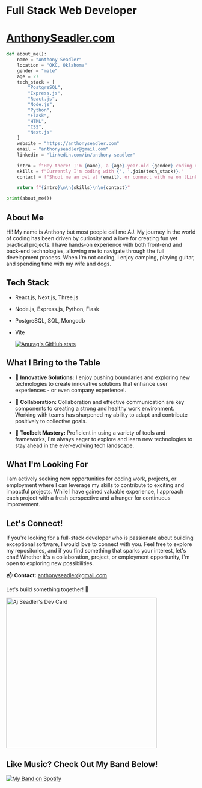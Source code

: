 # **Full Stack Web Developer** 
# [AnthonySeadler.com](https://anthonyseadler.com)

```python
def about_me():
    name = "Anthony Seadler"
    location = "OKC, Oklahoma"
    gender = "male"
    age = 27
    tech_stack = [
        "PostgreSQL",
        "Express.js",
        "React.js",
        "Node.js",
        "Python",
        "Flask",
        "HTML",
        "CSS",
        "Next.js"
    ]
    website = "https://anthonyseadler.com"
    email = "anthonyseadler@gmail.com"
    linkedin = "linkedin.com/in/anthony-seadler"

    intro = f"Hey there! I'm {name}, a {age}-year-old {gender} coding enthusiast from {location}."
    skills = f"Currently I'm coding with {', '.join(tech_stack)}."
    contact = f"Shoot me an owl at {email}, or connect with me on [LinkedIn]({linkedin}). Let's build something cool together!"

    return f"{intro}\n\n{skills}\n\n{contact}"

print(about_me())
```

## **About Me**
Hi! My name is Anthony but most people call me AJ. My journey in the world of coding has been driven by curiosity and a love for creating fun yet practical projects. I have hands-on experience with both front-end and back-end technologies, allowing me to navigate through the full development process.
When I'm not coding, I enjoy camping, playing guitar, and spending time with my wife and dogs.

## **Tech Stack**

- React.js, Next.js, Three.js
- Node.js, Express.js, Python, Flask
- PostgreSQL, SQL, Mongodb
- Vite

   [![Anurag's GitHub stats](https://github-readme-stats.vercel.app/api?username=ajSeadler&hide=stars&theme=gruvbox&show_icons=true&hide_rank=true)](https://github.com/anuraghazra/github-readme-stats)

## **What I Bring to the Table**

- 🚀 **Innovative Solutions:** I enjoy pushing boundaries and exploring new technologies to create innovative solutions that enhance user experiences - or even company experience!.

- 🤝 **Collaboration:** Collaboration and effective communication are key components to creating a strong and healthy work environment. Working with teams has sharpened my ability to adapt and contribute positively to collective goals.

- 🧰 **Toolbelt Mastery:** Proficient in using a variety of tools and frameworks, I'm always eager to explore and learn new technologies to stay ahead in the ever-evolving tech landscape.

## **What I'm Looking For**

I am actively seeking new opportunities for coding work, projects, or employment where I can leverage my skills to contribute to exciting and impactful projects. While I have gained valuable experience, I approach each project with a fresh perspective and a hunger for continuous improvement.

## **Let's Connect!**

If you're looking for a full-stack developer who is passionate about building exceptional software, I would love to connect with you. Feel free to explore my repositories, and if you find something that sparks your interest, let's chat! Whether it's a collaboration, project, or employment opportunity, I'm open to exploring new possibilities.



📬 **Contact:** anthonyseadler@gmail.com

Let's build something together! 🚀


<a href="https://app.daily.dev/ajseadler"><img src="https://api.daily.dev/devcards/54fc0e9b681c4c54a57043ef55ea1999.png?r=dl6" width="400" alt="Aj Seadler's Dev Card"/></a>



 ## **Like Music? Check Out My Band Below!**

[![My Band on Spotify](https://img.shields.io/badge/Listen%20on-Spotify-green)](https://open.spotify.com/album/0PptqapSMqfkrNGHcWKTIR?utm_source=generator)

<!--
**ajSeadler/ajSeadler** is a ✨ _special_ ✨ repository because its `README.md` (this file) appears on your GitHub profile.

Here are some ideas to get you started:

- 🔭 I’m currently working on ...
- 🌱 I’m currently learning ...
- 👯 I’m looking to collaborate on ...
- 🤔 I’m looking for help with ...
- 💬 Ask me about ...
- 📫 How to reach me: ...
- 😄 Pronouns: ...
- ⚡ Fun fact: ...
-->
